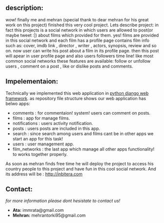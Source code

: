 <h2>description:</h2>
wow! finally me and mehran (special thank to dear mehran for his great work on this project) finished this very cool project.
Lets describe project:
in fact this projects is a social network in which users are allowed to post(or maybe tweet :|) about films which provided for them. yes! films are provided in this social network and each film has a profile page contains film info such as: cover, imdb link , director , writer , actors, synopsis, review and so on. now user can write his post about a film in its profile page. then this post will apear in user profile page and also users followers time line!
like most common social networks these features are available: follow or unfollow users , comment on a post , like or dislike posts and comments.
<h2>Impelementaion:</h2>
Technically we implemented this web application in <a href="https://www.djangoproject.com/">python django web framework</a>.
as repository file structure shows our web application has belwo apps:
<ul>
<li>
comments : for commentaion! system! users can comment on posts.
</li>
<li>
films : app for manage films.
</li>
<li>
notifications : users activity notification.
</li>
<li>
posts : users posts are included in this app.
</li>
<li>
search : since search among users and films cant be in other apps we start an app for this task! 
</li>
<li>
users : user management app.
</li>
<li>
film_networks : the last app which manage all other apps functionality! to works together properly.
</li>
</ul>
As soon as mehran finds free time he will deploy the project to access his country people to this project and have fun in this cool social network.
And its address will be : <a href="http://inbitera.com">http://inbitera.com</a>
<h2>Contact:</h2>
<i>for more information please dont hesistate to contact us!</i>
<ul> 
<li>
<strong>Ata:</strong> immrata@gmail.com
</li>
<li>
<strong>Mehran:</strong> mehrantorki95@gmail.com
</li>
</ul>
